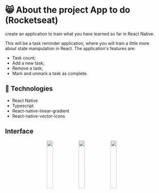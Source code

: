 # 😸 About the project App to do (Rocketseat)

create an application to train what you have learned so far in React Native.

This will be a task reminder application, where you will train a little more about state manipulation in React.
The application's features are:

* Task count;
* Add a new task;
* Remove a task;
* Mark and unmark a task as complete.

## 🚀 Technologies

* React Native
* Typescript
* React-native-linear-gradient
* React-native-vector-icons

## Interface
<p align="center">
<img src="https://github.com/poliveira13/to-do-list-app/blob/main/.github/assets/Screenshot_1642689421.png" width="20%" />
<img src="https://github.com/poliveira13/to-do-list-app/blob/main/.github/assets/Screenshot_1642689477.png" width="20%" />
<img src="https://github.com/poliveira13/to-do-list-app/blob/main/.github/assets/Screenshot_1642689491.png" width="20%" />
</p>
